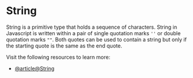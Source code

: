 # String

String is a primitive type that holds a sequence of characters. String in Javascript is written within a pair of single quotation marks `''` or double quotation marks `""`. Both quotes can be used to contain a string but only if the starting quote is the same as the end quote.

Visit the following resources to learn more:

- [@article@String](https://developer.mozilla.org/en-US/docs/Web/JavaScript/Reference/Global_Objects/String)
